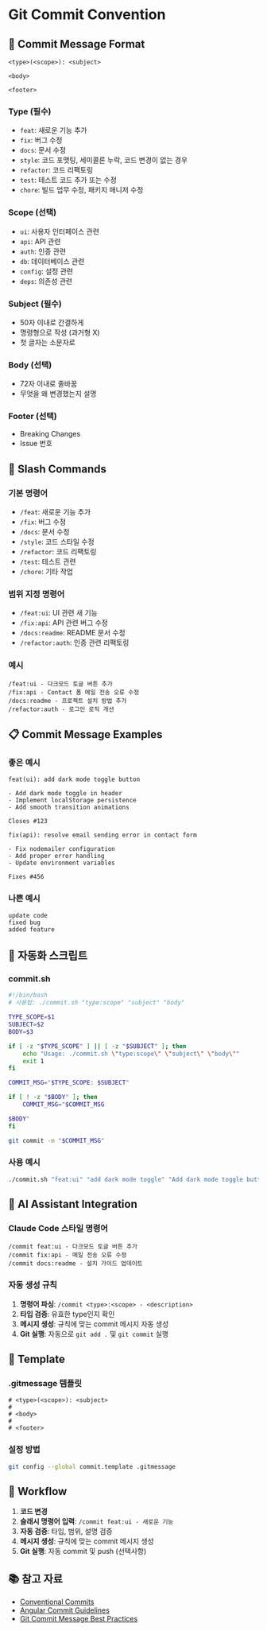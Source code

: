 # Git Commit Convention

## 📝 Commit Message Format

```
<type>(<scope>): <subject>

<body>

<footer>
```

### Type (필수)
- `feat`: 새로운 기능 추가
- `fix`: 버그 수정
- `docs`: 문서 수정
- `style`: 코드 포맷팅, 세미콜론 누락, 코드 변경이 없는 경우
- `refactor`: 코드 리팩토링
- `test`: 테스트 코드 추가 또는 수정
- `chore`: 빌드 업무 수정, 패키지 매니저 수정

### Scope (선택)
- `ui`: 사용자 인터페이스 관련
- `api`: API 관련
- `auth`: 인증 관련
- `db`: 데이터베이스 관련
- `config`: 설정 관련
- `deps`: 의존성 관련

### Subject (필수)
- 50자 이내로 간결하게
- 명령형으로 작성 (과거형 X)
- 첫 글자는 소문자로

### Body (선택)
- 72자 이내로 줄바꿈
- 무엇을 왜 변경했는지 설명

### Footer (선택)
- Breaking Changes
- Issue 번호

## 🚀 Slash Commands

### 기본 명령어
- `/feat`: 새로운 기능 추가
- `/fix`: 버그 수정
- `/docs`: 문서 수정
- `/style`: 코드 스타일 수정
- `/refactor`: 코드 리팩토링
- `/test`: 테스트 관련
- `/chore`: 기타 작업

### 범위 지정 명령어
- `/feat:ui`: UI 관련 새 기능
- `/fix:api`: API 관련 버그 수정
- `/docs:readme`: README 문서 수정
- `/refactor:auth`: 인증 관련 리팩토링

### 예시
```
/feat:ui - 다크모드 토글 버튼 추가
/fix:api - Contact 폼 메일 전송 오류 수정
/docs:readme - 프로젝트 설치 방법 추가
/refactor:auth - 로그인 로직 개선
```

## 📋 Commit Message Examples

### 좋은 예시
```
feat(ui): add dark mode toggle button

- Add dark mode toggle in header
- Implement localStorage persistence
- Add smooth transition animations

Closes #123
```

```
fix(api): resolve email sending error in contact form

- Fix nodemailer configuration
- Add proper error handling
- Update environment variables

Fixes #456
```

### 나쁜 예시
```
update code
fixed bug
added feature
```

## 🔧 자동화 스크립트

### commit.sh
```bash
#!/bin/bash
# 사용법: ./commit.sh "type:scope" "subject" "body"

TYPE_SCOPE=$1
SUBJECT=$2
BODY=$3

if [ -z "$TYPE_SCOPE" ] || [ -z "$SUBJECT" ]; then
    echo "Usage: ./commit.sh \"type:scope\" \"subject\" \"body\""
    exit 1
fi

COMMIT_MSG="$TYPE_SCOPE: $SUBJECT"

if [ ! -z "$BODY" ]; then
    COMMIT_MSG="$COMMIT_MSG

$BODY"
fi

git commit -m "$COMMIT_MSG"
```

### 사용 예시
```bash
./commit.sh "feat:ui" "add dark mode toggle" "Add dark mode toggle button in header with localStorage persistence"
```

## 🎯 AI Assistant Integration

### Claude Code 스타일 명령어
```
/commit feat:ui - 다크모드 토글 버튼 추가
/commit fix:api - 메일 전송 오류 수정
/commit docs:readme - 설치 가이드 업데이트
```

### 자동 생성 규칙
1. **명령어 파싱**: `/commit <type>:<scope> - <description>`
2. **타입 검증**: 유효한 type인지 확인
3. **메시지 생성**: 규칙에 맞는 commit 메시지 자동 생성
4. **Git 실행**: 자동으로 `git add .` 및 `git commit` 실행

## 📝 Template

### .gitmessage 템플릿
```
# <type>(<scope>): <subject>
#
# <body>
#
# <footer>
```

### 설정 방법
```bash
git config --global commit.template .gitmessage
```

## 🔄 Workflow

1. **코드 변경**
2. **슬래시 명령어 입력**: `/commit feat:ui - 새로운 기능`
3. **자동 검증**: 타입, 범위, 설명 검증
4. **메시지 생성**: 규칙에 맞는 commit 메시지 생성
5. **Git 실행**: 자동 commit 및 push (선택사항)

## 📚 참고 자료

- [Conventional Commits](https://www.conventionalcommits.org/)
- [Angular Commit Guidelines](https://github.com/angular/angular/blob/main/CONTRIBUTING.md#-commit-message-format)
- [Git Commit Message Best Practices](https://chris.beams.io/posts/git-commit/) 